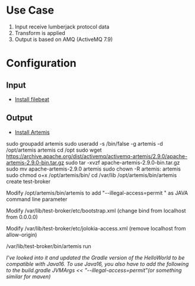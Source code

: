 # Use Case

1. Input receive lumberjack protocol data
2. Transform is applied
3. Output is based on AMQ (ActiveMQ 7.9)

# Configuration

## Input

 - [Install filebeat](https://www.elastic.co/guide/en/beats/filebeat/current/setup-repositories.html)

## Output

 - [Install Artemis](https://medium.com/@hasnat.saeed/setup-activemq-artemis-on-ubuntu-18-04-76bb4975308b)

sudo groupadd artemis
sudo useradd -s /bin/false -g artemis -d /opt/artemis artemis
cd /opt
sudo wget https://archive.apache.org/dist/activemq/activemq-artemis/2.9.0/apache-artemis-2.9.0-bin.tar.gz
sudo tar -xvzf apache-artemis-2.9.0-bin.tar.gz
sudo mv apache-artemis-2.9.0 artemis
sudo chown -R artemis: artemis
sudo chmod o+x /opt/artemis/bin/
cd /var/lib
/opt/artemis/bin/artemis create test-broker

Modify /opt/artemis/bin/artemis to add "--illegal-access=permit \" as JAVA command line parameter

Modify /var/lib/test-broker/etc/bootstrap.xml (change bind from localhost from 0.0.0.0)

Modify /var/lib/test-broker/etc/jolokia-access.xml (remove localhost from allow-origin)

/var/lib/test-broker/bin/artemis run

*I've looked into it and updated the Gradle version of the HelloWorld to be compatible with Java16.
To use Java16, you also have to add the following to the build.gradle JVMArgs << "--illegal-access=permit"(or something similar for maven)*
